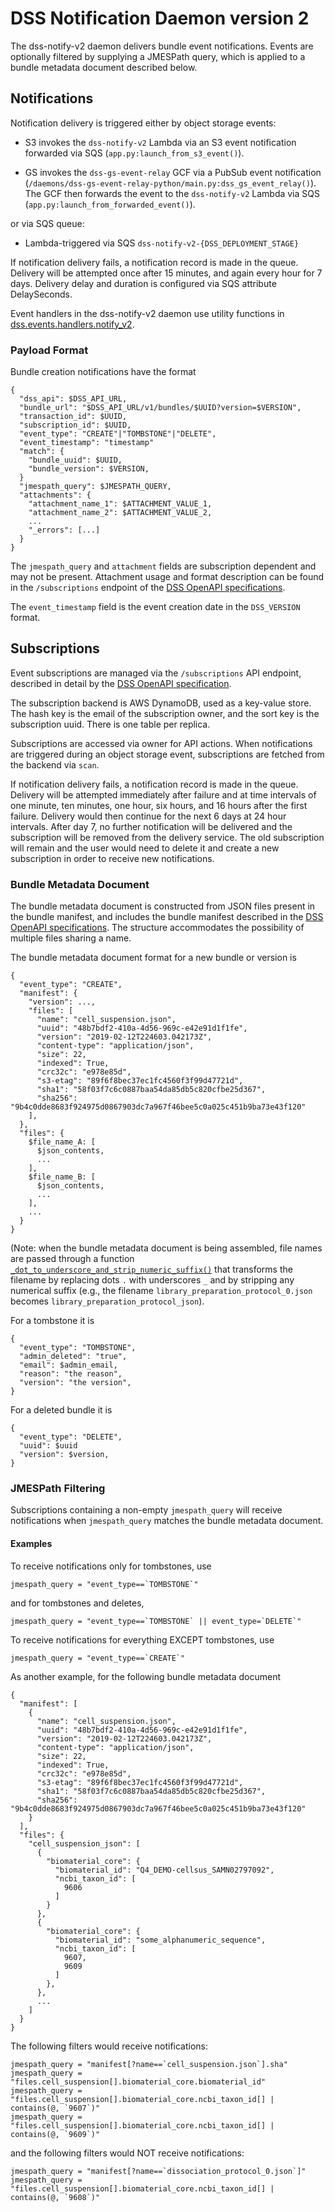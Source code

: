 # DSS Notification Daemon version 2

The dss-notify-v2 daemon delivers bundle event notifications. Events are optionally filtered by supplying a JMESPath
query, which is applied to a bundle metadata document described below.

## Notifications

Notification delivery is triggered either by object storage events:

* S3 invokes the `dss-notify-v2` Lambda via an S3 event notification forwarded via SQS (`app.py:launch_from_s3_event()`).

* GS invokes the `dss-gs-event-relay` GCF via a PubSub event notification
  (`/daemons/dss-gs-event-relay-python/main.py:dss_gs_event_relay()`). The GCF then forwards the event to the
  `dss-notify-v2` Lambda via SQS (`app.py:launch_from_forwarded_event()`).

or via SQS queue:

* Lambda-triggered via SQS `dss-notify-v2-{DSS_DEPLOYMENT_STAGE}`

If notification delivery fails, a notification record is made in the queue. Delivery will be attempted once
after 15 minutes, and again every hour for 7 days. Delivery delay and duration is 
configured via SQS attribute DelaySeconds.

Event handlers in the dss-notify-v2 daemon use utility functions in
[dss.events.handlers.notify_v2](../../dss/events/handlers/notify_v2.py).

### Payload Format

Bundle creation notifications have the format

```
{
  "dss_api": $DSS_API_URL,
  "bundle_url": "$DSS_API_URL/v1/bundles/$UUID?version=$VERSION",
  "transaction_id": $UUID,
  "subscription_id": $UUID,
  "event_type": "CREATE"|"TOMBSTONE"|"DELETE",
  "event_timestamp": "timestamp"
  "match": {
    "bundle_uuid": $UUID,
    "bundle_version": $VERSION,
  }
  "jmespath_query": $JMESPATH_QUERY,
  "attachments": {
    "attachment_name_1": $ATTACHMENT_VALUE_1,
    "attachment_name_2": $ATTACHMENT_VALUE_2,
    ...
    "_errors": [...]
  }
}
```

The `jmespath_query` and `attachment` fields are subscription dependent and may not be present. Attachment
usage and format description can be found in the `/subscriptions` endpoint of the [DSS OpenAPI specifications](../../dss-api.yml).

The `event_timestamp` field is the event creation date in the `DSS_VERSION` format.

## Subscriptions

Event subscriptions are managed via the `/subscriptions` API endpoint, described in detail by the
[DSS OpenAPI specification](../../dss-api.yml).

The subscription backend is AWS DynamoDB, used as a key-value store. The hash key is the email of the subscription
owner, and the sort key is the subscription uuid. There is one table per replica.

Subscriptions are accessed via owner for API actions. When notifications are triggered during an object storage
event, subscriptions are fetched from the backend via `scan`.

If notification delivery fails, a notification record is made in the queue. Delivery will be attempted immediately
after failure and at time intervals of one minute, ten minutes, one hour, six hours, and 16 hours after the first
failure. Delivery would then continue for the next 6 days at 24 hour intervals. After day 7, no further
notification will be delivered and the subscription will be removed from the delivery service. The old subscription
will remain and the user would need to delete it and create a new subscription in order to receive new
notifications.

### Bundle Metadata Document

The bundle metadata document is constructed from JSON files present in the bundle manifest, and includes the bundle
manifest described in the [DSS OpenAPI specifications](../../dss-api.yml). The structure accommodates the
possibility of multiple files sharing a name.

The bundle metadata document format for a new bundle or version is

```
{
  "event_type": "CREATE",
  "manifest": {
    "version": ...,
    "files": [
      "name": "cell_suspension.json",
      "uuid": "48b7bdf2-410a-4d56-969c-e42e91d1f1fe",
      "version": "2019-02-12T224603.042173Z",
      "content-type": "application/json",
      "size": 22,
      "indexed": True,
      "crc32c": "e978e85d",
      "s3-etag": "89f6f8bec37ec1fc4560f3f99d47721d",
      "sha1": "58f03f7c6c0887baa54da85db5c820cfbe25d367",
      "sha256": "9b4c0dde8683f924975d0867903dc7a967f46bee5c0a025c451b9ba73e43f120"
    ],
  },
  "files": {
    $file_name_A: [
      $json_contents,
      ...
    ],
    $file_name_B: [
      $json_contents,
      ...
    ],
    ...
  }
}
```

(Note: when the bundle metadata document is being assembled, file names are passed through a function
[`_dot_to_underscore_and_strip_numeric_suffix()`](https://github.com/HumanCellAtlas/data-store/blob/573e7ac028b119fcdb25dda488ffbb6d0e33ba0e/dss/events/__init__.py#L118-L129)
that transforms the filename by replacing dots `.` with underscores `_` and by stripping any numerical suffix
(e.g., the filename `library_preparation_protocol_0.json` becomes `library_preparation_protocol_json`).

For a tombstone it is

```
{
  "event_type": "TOMBSTONE",
  "admin_deleted": "true",
  "email": $admin_email,
  "reason": "the reason",
  "version": "the version",
}
```

For a deleted bundle it is

```
{
  "event_type": "DELETE",
  "uuid": $uuid
  "version": $version,
}
```

### JMESPath Filtering

Subscriptions containing a non-empty `jmespath_query` will receive notifications when `jmespath_query` matches the
bundle metadata document.

#### Examples

To receive notifications only for tombstones, use

```
jmespath_query = "event_type==`TOMBSTONE`"
```

and for tombstones and deletes,

```
jmespath_query = "event_type==`TOMBSTONE` || event_type=`DELETE`"
```

To receive notifications for everything EXCEPT tombstones, use

```
jmespath_query = "event_type==`CREATE`"
```

As another example, for the following bundle metadata document

```
{
  "manifest": [
    {
      "name": "cell_suspension.json",
      "uuid": "48b7bdf2-410a-4d56-969c-e42e91d1f1fe",
      "version": "2019-02-12T224603.042173Z",
      "content-type": "application/json",
      "size": 22,
      "indexed": True,
      "crc32c": "e978e85d",
      "s3-etag": "89f6f8bec37ec1fc4560f3f99d47721d",
      "sha1": "58f03f7c6c0887baa54da85db5c820cfbe25d367",
      "sha256": "9b4c0dde8683f924975d0867903dc7a967f46bee5c0a025c451b9ba73e43f120"
    }
  ],
  "files": {
    "cell_suspension_json": [
      {
        "biomaterial_core": {
          "biomaterial_id": "Q4_DEMO-cellsus_SAMN02797092",
          "ncbi_taxon_id": [
            9606
          ]
        }
      },
      {
        "biomaterial_core": {
          "biomaterial_id": "some_alphanumeric_sequence",
          "ncbi_taxon_id": [
            9607,
            9609
          ]
        },
      },
      ...
    ]
  }
}
```

The following filters would receive notifications:

```
jmespath_query = "manifest[?name==`cell_suspension.json`].sha"
jmespath_query = "files.cell_suspension[].biomaterial_core.biomaterial_id"
jmespath_query = "files.cell_suspension[].biomaterial_core.ncbi_taxon_id[] | contains(@, `9607`)"
jmespath_query = "files.cell_suspension[].biomaterial_core.ncbi_taxon_id[] | contains(@, `9609`)"
```

and the following filters would NOT receive notifications:

```
jmespath_query = "manifest[?name==`dissociation_protocol_0.json`]"
jmespath_query = "files.cell_suspension[].biomaterial_core.ncbi_taxon_id[] | contains(@, `9608`)"
```
